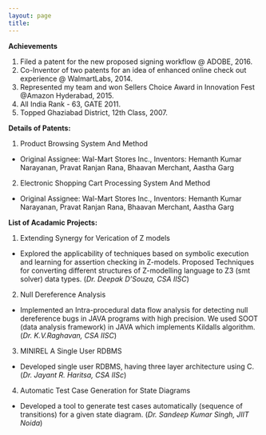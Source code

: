 ```yaml
---
layout: page
title: 
---
```


**Achievements**

1. Filed a patent for the new proposed signing workflow @ ADOBE, 2016.
2. Co-Inventor of two patents for an idea of enhanced online check out experience @ WalmartLabs, 2014.
3. Represented my team and won Sellers Choice Award in Innovation Fest @Amazon Hyderabad, 2015.
4. All India Rank - 63, GATE 2011.
5. Topped Ghaziabad District, 12th Class, 2007.


 **Details of Patents:**

1. Product Browsing System And Method 
  - Original Assignee:	Wal-Mart Stores Inc., Inventors:	Hemanth Kumar Narayanan, Pravat Ranjan Rana, Bhaavan Merchant, Aastha Garg

2. Electronic Shopping Cart Processing System And Method 
  - Original Assignee:	Wal-Mart Stores Inc., Inventors:	Hemanth Kumar Narayanan, Pravat Ranjan Rana, Bhaavan Merchant, Aastha Garg 


**List of Acadamic Projects:**

1. Extending Synergy for Verication of Z models
  - Explored the applicability of techniques based on symbolic execution and learning for assertion checking in Z-models. Proposed Techniques for converting different structures of Z-modelling language to Z3 (smt solver) data types. (*Dr. Deepak D’Souza, CSA IISC*)

2. Null Dereference Analysis
  - Implemented an Intra-procedural data flow analysis for detecting null dereference bugs in JAVA programs with high precision. We used SOOT (data analysis framework) in JAVA which implements Kildalls algorithm. (*Dr. K.V.Raghavan, CSA IISC*)

3. MINIREL A Single User RDBMS
  - Developed single user RDBMS, having three layer architecture using C. (*Dr. Jayant R. Haritsa, CSA IISc*)

4. Automatic Test Case Generation for State Diagrams
  - Developed a tool to generate test cases automatically (sequence of transitions) for a given state diagram. (*Dr. Sandeep Kumar Singh, JIIT Noida*)
